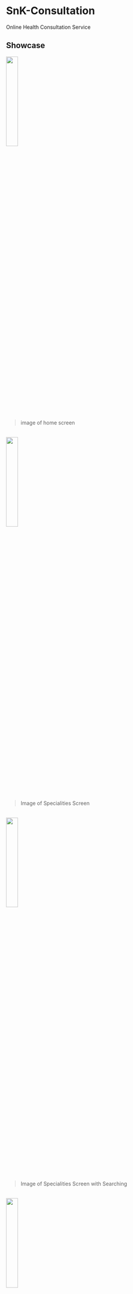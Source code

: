 # SnK-Consultation  
Online Health Consultation Service  
  
## Showcase  
<img src="https://drive.google.com/uc?export=download&id=19n20a9_1epELefQ0iJEZZD4waXc8q6LF" width=25% height=25%>  
  
> image of home screen  
<br>  

<img src="https://drive.google.com/uc?export=download&id=19oX8BRJfJ1Puwjkzgj3gpmeVrO-OfMLc" width=25% height=25%>  
  
> Image of Specialities Screen  
<br>  

<img src="https://drive.google.com/uc?export=download&id=1ANCMGeT8g0EKfA543HVXMBFRQl-O9V0l" width=25% height=25%>  
  
> Image of Specialities Screen with Searching  
<br>  

<img src="https://drive.google.com/uc?export=download&id=19vhAofsPL3KXXwN8nREJC2klAL73_GZ7" width=25% height=25%>  
  
> Image of Doctors List  
<br>  

<img src="https://drive.google.com/uc?export=download&id=1A5NnBfVkbq9McFaAOf0zqs1AYgFfErO_" width=25% height=25%>  
  
> Image of Doctors List from a Speciality  
<br>  

<img src="https://drive.google.com/uc?export=download&id=1AET_BZFI3QGrNt0if0X5xW8JFMUW8HqD" width=25% height=25%>  
  
> Image of Doctors List from a Speciality with Searching  
<br>  

<img src="https://drive.google.com/uc?export=download&id=1A2ic-ISAihsRBaclhtzILTeSqDeCu5xn" width=25% height=25%>  
  
> Image of Doctor Booking  
<br>  

  
## Documentation
### Table of Contents
  [App](#appjs)  
  [SampleData](#sampledatajs)  
  [HomeScreen](#homescreenjs)  
  [SpecialityListScreen.js](#specialitylistscreenjs)  
  [DoctorListScreen](#doctorlistscreenjs)  
  [DoctorBookingScreen](#doctorbookingscreenjs)  
  
  
### App.js
  #### `myTheme`  
  > color scheme app
  #### `NavigationContainer`
  > container untuk routing screen dan header option
### SampleData.js
  #### `banners`
  > link image banner
  #### `doctorIcon`
  > link image doctor icon
  #### `arrowIcon`
  > link image arrow icon
  #### `loremIpsum`
  > data string lorem ipsum
  #### `specialities`
  > data json specialities
  #### `doctors`
  > data json doctor's name and speciality
### HomeScreen.js
  #### `colors`
  > access to current color's theme
  #### `PromotionCarousel.js`
  > image slider showing photos of promotions
  #### `SpecialityBit`
  > list of a bit (3 item) of specialities for quick access from home
  #### `DoctorsBit`
  > list of a bit (5 item) of doctors for quick access from home
### SpecialityListScreen.js
  #### `colors`
  > access to current color's theme
  #### `refresh`
  > state variable for signalling flatlist re-render
  #### `dataCache`
  > variable for storing data of specialities that matches search query
  #### `filterSpecialities()`
  > function for filtering out specialities using query from search box
  #### `ItemDesign`
  > item design for each item in flatlist
  #### `SearchBar`
  > search bar to get query from user input, then pass query into filterSpecialities()
  #### `FlatList`
  > showing inside of specialities data
### DoctorListScreen.js
  #### `colors`
  > access to current color's theme
  #### `specialityName`
  > selected speciality name from received parameter.  
  > default speciality name is 'doctor', which won't filter any doctor
  #### `refresh`
  > state variable for signalling flatlist re-render
  #### `dataCache`
  > variable for storing copy of sample data
  #### `dataFilteredSpeciality`
  > variable for storing data after filterSpeciality()
  #### `dataFilteredName`
  > variable for storing data after filterName()
  #### `filterSpeciality()`
  > function for filtering out specialities using query from parameter specialityName
  #### `filterName()`
  > function for filtering out names from `dataFilteredSpeciality` using query from search box
  #### `ItemDesign`
  > item design for each item in flatlist
  #### `SearchBar`
  > search bar to get query form user input, then pass query into `filterSpeciality()`
  #### `FlatList`
  > showing inside of `dataFilteredName`.  
  > `dataCache` filtered into `dataFilteredSpeciality`  
  > `dataFilteredSpeciality` filtered with search box query, into `dataFilteredName`
### DoctorBookingScreen.js
  #### `colors`
  > access to current color's theme
  #### `doctorId`
  > selected `doctorId` from received parameter.
  #### `getDoctor()`
  > function for finding doctor data from `doctorId`
  #### `Linking`
  > linking open whatsapp api for sending message
 

## To-Do  
~~create github~~  
~~create bare screen~~  
~~page 1 carousel~~  
~~collecting dummy data~~  
~~page 1 speciality list~~  
~~page 1 doctor list~~  
~~page 1 fine tune layout~~  
~~page 2 speciality grid~~  
~~page 2 fine tune layout~~  
~~page 3 doctor list~~  
~~page 4 info & button~~  
~~page 2 search speciality~~  
~~page 3 search name~~  
~~page 4 message wa~~  
~~page 4 fine tune layout~~  
~~theme styleing~~  
~~theme color choosing~~  
~~bug page 3 speciality into doctor list, data supposed to be filtered consistently~~  
~~github wiki :~~  
  - ~~screen explain parameter, variable, function, custom component :~~  
    - ~~App~~  
    - ~~HomeScreen~~  
    - ~~SpecialityListScreen~~  
    - ~~DoctorListScreen~~  
  
~~explain that detail will be in comment in code files~~  
~~explain sampleData~~  

~~add more comment on obscure code~~  
~~separate cluttered styling~~  
